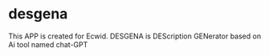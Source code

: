 # desgena
This APP is created for Ecwid. DESGENA is DEScription GENerator based on Ai tool named chat-GPT
